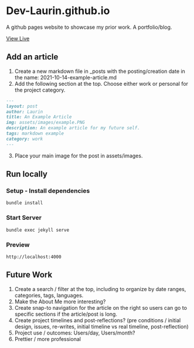 # Dev-Laurin.github.io
A github pages website to showcase my prior work. A portfolio/blog. 

[View Live](https://dev-laurin.github.io/)

## Add an article
1. Create a new markdown file in _posts with the posting/creation date in the name: 2021-10-14-example-article.md
2. Add the following section at the top. Choose either work or personal for the project category. 
```md
---
layout: post
author: Laurin
title: An Example Article
img: assets/images/example.PNG
description: An example article for my future self. 
tags: markdown example
category: work
---
```
3. Place your main image for the post in assets/images. 
## Run locally
### Setup - Install dependencies
`bundle install` 
### Start Server
`bundle exec jekyll serve` 
### Preview
`http://localhost:4000`

## Future Work
1. Create a search / filter at the top, including to organize by date ranges, categories, tags, languages. 
2. Make the About Me more interesting?
3. Create snap-to navigation for the article on the right so users can go to specific sections if the article/post is long. 
4. Create project timelines and post-reflections? (pre conditions / initial design, issues, re-writes, initial timeline vs real timeline, post-reflection)
5. Project use / outcomes: Users/day, Users/month?
6. Prettier / more professional